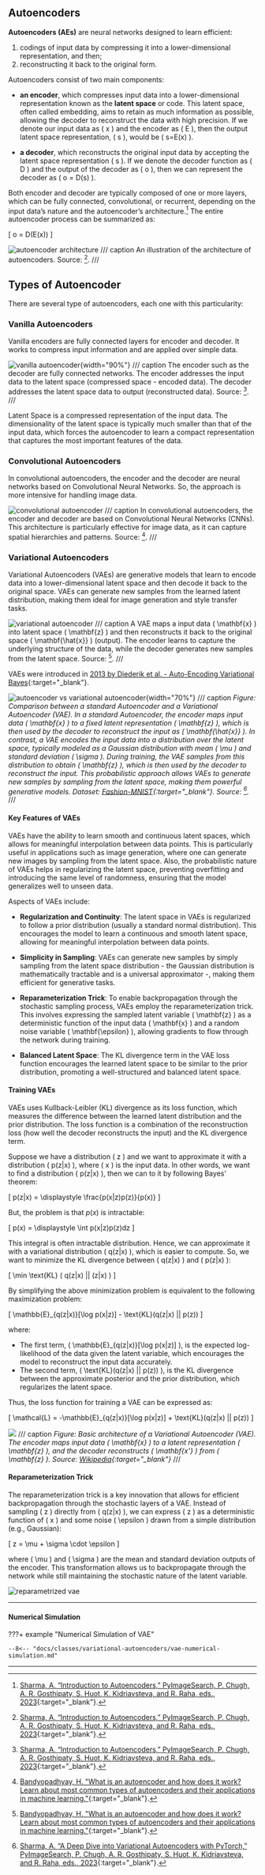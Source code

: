 
## Autoencoders

**Autoencoders (AEs)** are neural networks designed to learn efficient:

1. codings of input data by compressing it into a lower-dimensional representation, and then;
2. reconstructing it back to the original form.

Autoencoders consist of two main components:

- **an encoder**, which compresses input data into a lower-dimensional representation known as the **latent space** or code. This latent space, often called embedding, aims to retain as much information as possible, allowing the decoder to reconstruct the data with high precision. If we denote our input data as \( x \) and the encoder as \( E \), then the output latent space representation, \( s \), would be \( s=E(x) \).

- **a decoder**, which reconstructs the original input data by accepting the latent space representation \( s \). If we denote the decoder function as \( D \) and the output of the decoder as \( o \), then we can represent the decoder as \( o = D(s) \).

Both encoder and decoder are typically composed of one or more layers, which can be fully connected, convolutional, or recurrent, depending on the input data’s nature and the autoencoder’s architecture.[^1] The entire autoencoder process can be summarized as:

\[
o = D(E(x))
\]

![autoencoder architecture](autoencoder-architecture.png)
/// caption
An illustration of the architecture of autoencoders. Source: [^1].
///


## Types of Autoencoder

There are several type of autoencoders, each one with this particularity:

### **Vanilla Autoencoders**

Vanilla encoders are fully connected layers for encoder and decoder. It works to compress input information and are applied over simple data.

![vanilla autoencoder](vanilla-architecture.png){width="90%"}
/// caption
The encoder such as the decoder are fully connected networks. The encoder addresses the input data to the latent space (compressed space - encoded data). The decoder addresses the latent space data to output (reconstructed data). Source: [^1].
///

Latent Space is a compressed representation of the input data. The dimensionality of the latent space is typically much smaller than that of the input data, which forces the autoencoder to learn a compact representation that captures the most important features of the data.

### **Convolutional Autoencoders**

In convolutional autoencoders, the encoder and the decoder are neural networks based on Convolutional Neural Networks. So, the approach is more intensive for handling image data.

![convolutional autoencoder](convolutional-architecture.png)
/// caption
In convolutional autoencoders, the encoder and decoder are based on Convolutional Neural Networks (CNNs). This architecture is particularly effective for image data, as it can capture spatial hierarchies and patterns. Source: [^2].
///

### **Variational Autoencoders**

Variational Autoencoders (VAEs) are generative models that learn to encode data into a lower-dimensional latent space and then decode it back to the original space. VAEs can generate new samples from the learned latent distribution, making them ideal for image generation and style transfer tasks.

![variational autoencoder](variational-architecture.png)
/// caption
A VAE maps a input data \( \mathbf{x} \) into latent space \( \mathbf{z} \) and then reconstructs it back to the original space \( \mathbf{\hat{x}} \) (output). The encoder learns to capture the underlying structure of the data, while the decoder generates new samples from the latent space. Source: [^2].
///

VAEs were introduced in [2013 by Diederik et al. - Auto-Encoding Variational Bayes](https://arxiv.org/abs/1312.6114){:target="_blank"}.

![autoencoder vs variational autoencoder](autoencoder-vs-vae.png){width="70%"}
/// caption
*Figure: Comparison between a standard Autoencoder and a Variational Autoencoder (VAE). In a standard Autoencoder, the encoder maps input data \( \mathbf{x} \) to a fixed latent representation \( \mathbf{z} \), which is then used by the decoder to reconstruct the input as \( \mathbf{\hat{x}} \). In contrast, a VAE encodes the input data into a distribution over the latent space, typically modeled as a Gaussian distribution with mean \( \mu \) and standard deviation \( \sigma \). During training, the VAE samples from this distribution to obtain \( \mathbf{z} \), which is then used by the decoder to reconstruct the input. This probabilistic approach allows VAEs to generate new samples by sampling from the latent space, making them powerful generative models. Dataset: [Fashion-MNIST](https://github.com/zalandoresearch/fashion-mnist){:target="_blank"}. Source: [^3].*
///

#### Key Features of VAEs

VAEs have the ability to learn smooth and continuous latent spaces, which allows for meaningful interpolation between data points. This is particularly useful in applications such as image generation, where one can generate new images by sampling from the latent space. Also, the probabilistic nature of VAEs helps in regularizing the latent space, preventing overfitting and introducing the same level of randomness, ensuring that the model generalizes well to unseen data.

Aspects of VAEs include:

- **Regularization and Continuity**: The latent space in VAEs is regularized to follow a prior distribution (usually a standard normal distribution). This encourages the model to learn a continuous and smooth latent space, allowing for meaningful interpolation between data points.

- **Simplicity in Sampling**: VAEs can generate new samples by simply sampling from the latent space distribution - the Gaussian distribution is mathematically tractable and is a universal approximator -, making them efficient for generative tasks.

- **Reparameterization Trick**: To enable backpropagation through the stochastic sampling process, VAEs employ the reparameterization trick. This involves expressing the sampled latent variable \( \mathbf{z} \) as a deterministic function of the input data \( \mathbf{x} \) and a random noise variable \( \mathbf{\epsilon} \), allowing gradients to flow through the network during training.

- **Balanced Latent Space**: The KL divergence term in the VAE loss function encourages the learned latent space to be similar to the prior distribution, promoting a well-structured and balanced latent space.

#### Training VAEs

VAEs uses Kullback-Leibler (KL) divergence as its loss function, which measures the difference between the learned latent distribution and the prior distribution. The loss function is a combination of the reconstruction loss (how well the decoder reconstructs the input) and the KL divergence term.

Suppose we have a distribution \( z \) and we want to approximate it with a distribution \( p(z|x) \), where \( x \) is the input data. In other words, we want to find a distribution \( p(z|x) \), then we can to it by following Bayes' theorem:

\[
p(z|x) = \displaystyle \frac{p(x|z)p(z)}{p(x)}
\]

But, the problem is that $p(x)$ is intractable:

\[
p(x) = \displaystyle \int p(x|z)p(z)dz
\]

This integral is often intractable distribution. Hence, we can approximate it with a variational distribution \( q(z|x) \), which is easier to compute. So, we want to minimize the KL divergence between \( q(z|x) \) and \( p(z|x) \):

\[
\min \text{KL} ( q(z|x) || (z|x) )
\]

By simplifying the above minimization problem is equivalent to the following maximization problem:

\[
\mathbb{E}_{q(z|x)}[\log p(x|z)] - \text{KL}(q(z|x) || p(z))
\]

where:

- The first term, \( \mathbb{E}_{q(z|x)}[\log p(x|z)] \), is the expected log-likelihood of the data given the latent variable, which encourages the model to reconstruct the input data accurately.
- The second term, \( \text{KL}(q(z|x) || p(z)) \), is the KL divergence between the approximate posterior and the prior distribution, which regularizes the latent space.

Thus, the loss function for training a VAE can be expressed as:

\[
\mathcal{L} = -\mathbb{E}_{q(z|x)}[\log p(x|z)] + \text{KL}(q(z|x) || p(z))
\]


![](https://upload.wikimedia.org/wikipedia/commons/4/4a/VAE_Basic.png)
/// caption
*Figure: Basic architecture of a Variational Autoencoder (VAE). The encoder maps input data \( \mathbf{x} \) to a latent representation \( \mathbf{z} \), and the decoder reconstructs \( \mathbf{x'} \) from \( \mathbf{z} \). Source: [Wikipedia](https://en.wikipedia.org/wiki/Variational_autoencoder){:target="_blank"}*
///

#### Reparameterization Trick

The reparameterization trick is a key innovation that allows for efficient backpropagation through the stochastic layers of a VAE. Instead of sampling \( z \) directly from \( q(z|x) \), we can express \( z \) as a deterministic function of \( x \) and some noise \( \epsilon \) drawn from a simple distribution (e.g., Gaussian):

\[
z = \mu + \sigma \cdot \epsilon
\]

where \( \mu \) and \( \sigma \) are the mean and standard deviation outputs of the encoder. This transformation allows us to backpropagate through the network while still maintaining the stochastic nature of the latent variable.

![reparametrized vae](vae-reparametrized.png)

---

#### Numerical Simulation

???+ example "Numerical Simulation of VAE"

    --8<-- "docs/classes/variational-autoencoders/vae-numerical-simulation.md"

---


<!-- ![reparameterization trick](vae-reparametrization-trick.png)

##### Fashion-MNIST

??? example "Fashion-MNIST"

    Below is a basic example of how to create and train a VAE on the Fashion-MNIST dataset.

    --8<-- "docs/classes/variational-autoencoders/vae_example_fashion_mnist.md"

    <!-- ??? info "Architecture Visualization"

        === "Encoder"

            ![](vae_example_fashion_mnist_files/encoder_network.png)

        === "Decoder"

            ![](vae_example_fashion_mnist_files/decoder_network.png) -->


[^1]: [Sharma, A. “Introduction to Autoencoders,” PyImageSearch, P. Chugh, A. R. Gosthipaty, S. Huot, K. Kidriavsteva, and R. Raha, eds., 2023](https://pyimg.co/ehnlf){:target="_blank"}.

[^2]: [Bandyopadhyay, H. "What is an autoencoder and how does it work? Learn about most common types of autoencoders and their applications in machine learning."](https://www.v7labs.com/blog/autoencoders-guide){:target="_blank"}.

[^3]: [Sharma, A. “A Deep Dive into Variational Autoencoders with PyTorch,” PyImageSearch, P. Chugh, A. R. Gosthipaty, S. Huot, K. Kidriavsteva, and R. Raha, eds., 2023](https://pyimg.co/7e4if){:target="_blank"}.

[^4]: [Wikipedia - Kullback–Leibler divergence](https://en.wikipedia.org/wiki/Kullback%E2%80%93Leibler_divergence){:target="_blank"}.

[^5]: [GeeksforGeeks - Understanding KL Divergence in PyTorch](https://www.geeksforgeeks.org/deep-learning/understanding-kl-divergence-in-pytorch/){:target="_blank"}.